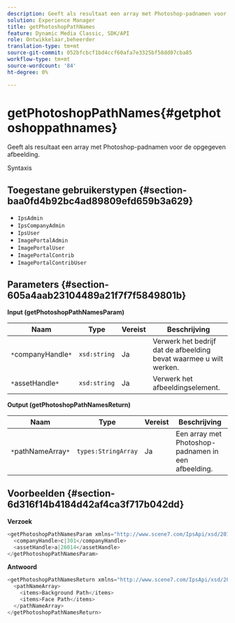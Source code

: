 ```yaml
---
description: Geeft als resultaat een array met Photoshop-padnamen voor de opgegeven afbeelding.
solution: Experience Manager
title: getPhotoshopPathNames
feature: Dynamic Media Classic, SDK/API
role: Ontwikkelaar,beheerder
translation-type: tm+mt
source-git-commit: 052bfcbcf1bd4ccf60afa7e3325bf58dd07cba85
workflow-type: tm+mt
source-wordcount: '84'
ht-degree: 0%

---
```



# getPhotoshopPathNames{#getphotoshoppathnames}

Geeft als resultaat een array met Photoshop-padnamen voor de opgegeven afbeelding.

Syntaxis

## Toegestane gebruikerstypen {#section-baa0fd4b92bc4ad89809efd659b3a629}

* `IpsAdmin`
* `IpsCompanyAdmin`
* `IpsUser`
* `ImagePortalAdmin`
* `ImagePortalUser`
* `ImagePortalContrib`
* `ImagePortalContribUser`

## Parameters {#section-605a4aab23104489a21f7f7f5849801b}

**Input (getPhotoshopPathNamesParam)**

| Naam | Type | Vereist | Beschrijving |
|---|---|---|---|
| `*`companyHandle`*` | `xsd:string` | Ja | Verwerk het bedrijf dat de afbeelding bevat waarmee u wilt werken. |
| `*`assetHandle`*` | `xsd:string` | Ja | Verwerk het afbeeldingselement. |

**Output (getPhotoshopPathNamesReturn)**

| Naam | Type | Vereist | Beschrijving |
|---|---|---|---|
| `*`pathNameArray`*` | `types:StringArray` | Ja | Een array met Photoshop-padnamen in een afbeelding. |

## Voorbeelden {#section-6d316f14b4184d42af4ca3f717b042dd}

**Verzoek**

```java
<getPhotoshopPathNamesParam xmlns="http://www.scene7.com/IpsApi/xsd/2012-07-31">
  <companyHandle>c|301</companyHandle>
  <assetHandle>a|26014</assetHandle>
</getPhotoshopPathNamesParam>
```

**Antwoord**

```java
<getPhotoshopPathNamesReturn xmlns="http://www.scene7.com/IpsApi/xsd/2012-07-31">
  <pathNameArray>
    <items>Background Path</items>
    <items>Face Path</items>
  </pathNameArray>
</getPhotoshopPathNamesReturn>
```

